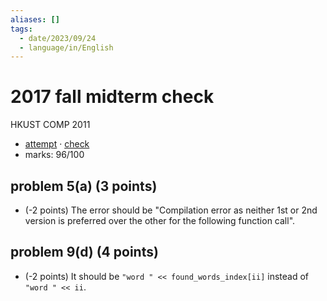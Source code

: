 ```yaml
---
aliases: []
tags:
  - date/2023/09/24
  - language/in/English
---
```


# 2017 fall midterm check

HKUST COMP 2011

- [attempt](attempt.md) · [check](check.md)
- marks: 96/100

## problem 5(a) (3 points)

- (-2 points) The error should be "Compilation error as neither 1st or 2nd version is preferred over the other for the following function call".

## problem 9(d) (4 points)

- (-2 points) It should be `"word " << found_words_index[ii]` instead of `"word " << ii`.
